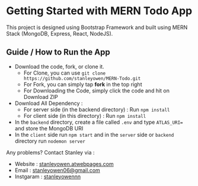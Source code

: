 # Getting Started with MERN Todo App

This project is designed using Bootstrap Framework and built using MERN Stack (MongoDB, Express, React, NodeJS).

## Guide / How to Run the App
- Download the code, fork, or clone it.
  - For Clone, you can use `git clone https://github.com/stanleyowen/MERN-Todo.git`
  - For Fork, you can simply tap **fork** in the top right
  - For Downloading the Code, simply click the code and hit on Download ZIP
- Download All Dependency :
  - For server side (in the backend directory) : Run `npm install`
  - For client side (in this directory) : Run `npm install`
- In the `backend` directory, create a file called `.env` and type `ATLAS_URI=` and store the MongoDB URI
- In the `client` side run `npm start` and in the `server` side or `backend` directory run `nodemon server`

Any problems? Contact Stanley via :
- Website : <a href="http://stanleyowen.atwebpages.com">stanleyowen.atwebpages.com</a>
- Email : <a href="mailto:stanleyowen06@gmail.com">stanleyowen06@gmail.com</a>
- Instgaram : <a href="https://instagram.com/stanleyowennn">stanleyowennn</a>
